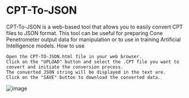 # CPT-To-JSON



CPT-To-JSON is a web-based tool that allows you to easily convert CPT files to JSON format. This tool can be useful for preparing Cone Penetrometer output data for manipulation or to use in training Artificial Intelligence models.
How to use

    Open the CPT-TO-JSON.html file in your web browser.
    Click on the "UPLOAD" button and select the .CPT file you want to convert and initiate the conversion process.
    The converted JSON string will be displayed in the text are.
    Click on the "SAVE" button to download the converted data.
    
    
![image](https://user-images.githubusercontent.com/124119892/236728907-c2805fe6-eb37-4616-a76a-4bc5964b49b5.png)
